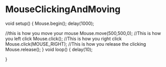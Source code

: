 MouseClickingAndMoving
======================

void setup()
{
 Mouse.begin(); 
 delay(1000);
 
 //this is how you move your mouse
 Mouse.move(500,500,0);
 //This is how you left click
 Mouse.click();
 //This is how you right click
 Mouse.click(MOUSE_RIGHT);
 //This is how you release the clicking
 Mouse.release();
}
void loop()
{
  delay(10);  

}
